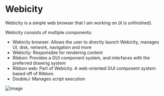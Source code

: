 # Webicity

Webicity is a simple web browser that I am working on (it is unfinished).

Webicity consists of multiple components:
* Webicity browser: Allows the user to directly launch Webicity, manages UI, disk, network, navigation and more
* Webicity: Responsible for rendering content
* Ribbon: Provides a GUI component system, and interfaces with the preferred drawing system
* Ribbon web: Part of Webicity. A web-oriented GUI component system based off of Ribbon.
* DoubleJ: Manages script execution

![image](https://user-images.githubusercontent.com/15697938/114628333-b0c13400-9c84-11eb-8771-482f2431ff16.png)

